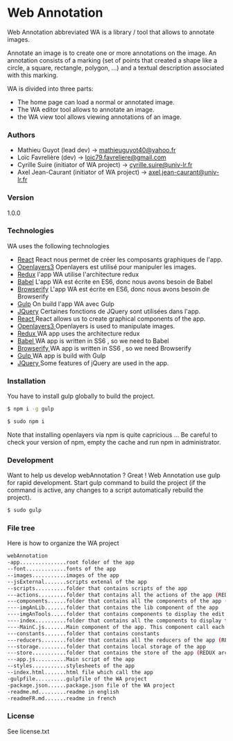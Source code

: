 # Web Annotation

Web Annotation abbreviated WA is a library / tool that allows to annotate images.

Annotate an image is to create one or more annotations on the image.
An annotation consists of a marking (set of points that created a shape like a circle, a square, rectangle, polygon, ...) and a textual description associated with this marking.

WA is divided into three parts:
* The home page can load a normal or annotated image.
* The WA editor tool allows to annotate an image.
* the WA view tool allows viewing annotations of an image.

### Authors
* Mathieu Guyot (lead dev) -> mathieuguyot40@yahoo.fr
* Loïc Favrelière (dev) -> loic79.favreliere@gmail.com
* Cyrille Suire (initiator of WA project) -> cyrille.suire@univ-lr.fr
* Axel Jean-Caurant (initiator of WA project) -> axel.jean-caurant@univ-lr.fr

### Version
1.0.0

### Technologies

WA uses the following technologies

* [React] React nous permet de créer les composants graphiques de l'app.
* [Openlayers3] Openlayers est utilisé pour manipuler les images.
* [Redux] l'app WA utilise l'architecture redux
* [Babel] L'app WA est écrite en ES6, donc nous avons besoin de Babel
* [Browserify] L'app WA est écrite en ES6, donc nous avons besoin de Browserify
* [Gulp] On build l'app WA avec Gulp
* [JQuery] Certaines fonctions de JQuery sont utilisées dans l'app.
* [ React ] React allows us to create graphical components of the app.
* [ Openlayers3 ] Openlayers is used to manipulate images.
* [ Redux ] WA app uses the architecture redux
* [ Babel ] WA app is written in SS6 , so we need to Babel
* [ Browserify ] WA app is written in SS6 , so we need Browserify
* [ Gulp ] WA app is build with Gulp
* [ JQuery ] Some features of jQuery are used in the app.

### Installation

You have to install gulp globally to build the project.
```sh
$ npm i -g gulp
```

```sh
$ sudo npm i
```

Note that installing openlayers via npm is quite capricious ...
Be careful to check your version of npm, empty the cache and run npm in administrator.

### Development

Want to help us develop webAnnotation ? Great !
Web Annotation use gulp for rapid development.
Start gulp command to build the project (if the command is active, any changes to a script automatically rebuild the project).

```sh
$ sudo gulp
```

### File tree

Here is how to organize the WA project

```sh
webAnnotation
-app...............root folder of the app
--font.............fonts of the app
--images...........images of the app
--jsExternal.......scripts extenal of the app
--scripts..........folder that contains scripts of the app
---actions.........folder that contains all the actions of the app (REDUX architecture)
---components......folder that contains all the components of the app (REACT architecture)
----imgAnLib.......folder that contains the lib component of the app
----imgAnTools.....folder that contains components to display the edit and view tools to manipulate annoted image
----index..........folder that contains all the components to display the index view
----MainC.js.......Main component of the app. This component call each others
---constants.......folder that contains constants
---reducers........folder that contains all the reducers of the app (REDUX architecture)
---storage.........folder that contains local storage of the app
---store...........folder that contains the store of the app (REDUX architecture)
---app.js..........Main script of the app
--styles...........stylesheets of the app
--index.html.......html file which call the app
-gulpfile..........gulpfile of the WA project
-package.json......package.json file of the WA project
-readme.md.........readme in english
-readmeFR.md.......readme in french
```

### License

See license.txt

   [React]: <https://facebook.github.io/react/>
   [Redux]: <http://redux.js.org/>
   [Babel]: <https://babeljs.io/>
   [Browserify]: <http://browserify.org/>
   [Openlayers3]: <http://openlayers.org/>
   [jQuery]: <http://jquery.com>
   [Gulp]: <http://gulpjs.com>
